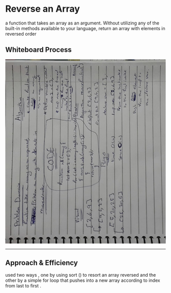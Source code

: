 # Reverse an Array

a function that takes an array as an argument. Without utilizing any of the built-in methods available to your language, return an array with elements in reversed order

## Whiteboard Process

![arrayreverse](../img/array-reverse.jpeg)

<hr>

## Approach & Efficiency
used two ways , one by using sort () to resort an array reversed and the other by a simple for loop that pushes into a new array according to index from last to first .